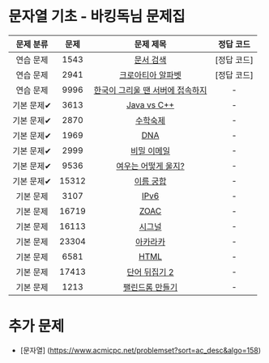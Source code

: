 # 문자열 기초 - 바킹독님 문제집

| 문제 분류 | 문제 | 문제 제목 | 정답 코드 |
| :--: | :--: | :--: | :--: |
| 연습 문제 | 1543 | [문서 검색](https://www.acmicpc.net/problem/1543) | [정답 코드] |
| 연습 문제 | 2941 | [크로아티아 알파벳](https://www.acmicpc.net/problem/2941) | [정답 코드] |
| 연습 문제 | 9996 | [한국이 그리울 땐 서버에 접속하지](https://www.acmicpc.net/problem/9996) | - |
| 기본 문제✔ | 3613 | [Java vs C++](https://www.acmicpc.net/problem/3613) | - |
| 기본 문제✔ | 2870 | [수학숙제](https://www.acmicpc.net/problem/2870) | - |
| 기본 문제✔ | 1969 | [DNA](https://www.acmicpc.net/problem/1969) | - |
| 기본 문제✔ | 2999 | [비밀 이메일](https://www.acmicpc.net/problem/2999) | - |
| 기본 문제✔ | 9536 | [여우는 어떻게 울지?](https://www.acmicpc.net/problem/9536) | - |
| 기본 문제✔ | 15312 | [이름 궁합](https://www.acmicpc.net/problem/15312) | - |
| 기본 문제 | 3107 | [IPv6](https://www.acmicpc.net/problem/3107) | - |
| 기본 문제 | 16719 | [ZOAC](https://www.acmicpc.net/problem/16719) | - |
| 기본 문제 | 16113 | [시그널](https://www.acmicpc.net/problem/16113) | - |
| 기본 문제 | 23304 | [아카라카](https://www.acmicpc.net/problem/23304) | - |
| 기본 문제 | 6581 | [HTML](https://www.acmicpc.net/problem/6581) | - |
| 기본 문제 | 17413 | [단어 뒤집기 2](https://www.acmicpc.net/problem/17413) | - |
| 기본 문제 | 1213 | [팰린드롬 만들기](https://www.acmicpc.net/problem/1213) | - |

# 추가 문제
- [문자열] (https://www.acmicpc.net/problemset?sort=ac_desc&algo=158)
